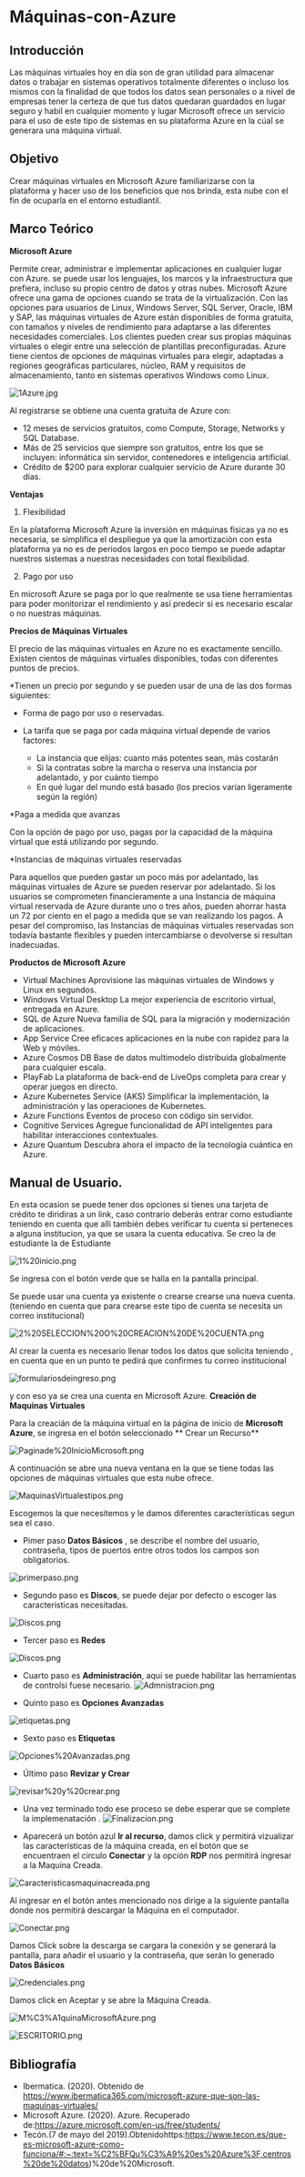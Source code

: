 # Máquinas-con-Azure
## Introducción
Las màquinas virtuales hoy en día son de gran utilidad para almacenar datos o trabajar en sistemas operativos totalmente diferentes o incluso los mismos con la finalidad de que todos los datos sean personales o a nivel de empresas tener la certeza de que tus datos quedaran guardados en lugar seguro y habil en cualquier momento y lugar  Microsoft ofrece un servicio para el uso de este tipo de sistemas en su plataforma Azure en la cúal se generara una máquina virtual. 

## Objetivo

Crear máquinas virtuales en Microsoft Azure familiarizarse con la plataforma y hacer uso de los beneficios  que nos brinda, esta nube con el fin de ocuparla en el entorno estudiantil.

## Marco Teórico  

**Microsoft Azure**

Permite crear, administrar e implementar aplicaciones en cualquier lugar con Azure. se puede usar los lenguajes, los marcos y la infraestructura que prefiera, incluso su propio centro de datos y otras nubes.
Microsoft Azure ofrece una gama de opciones cuando se trata de la virtualización.
Con las opciones para usuarios de Linux, Windows Server, SQL Server, Oracle, IBM y SAP, las máquinas virtuales de Azure están disponibles de forma gratuita, con tamaños y niveles de rendimiento para adaptarse a las diferentes necesidades comerciales. 
Los clientes pueden crear sus propias máquinas virtuales o elegir entre una selección de plantillas preconfiguradas. Azure tiene cientos de opciones de máquinas virtuales para elegir, adaptadas a regiones geográficas particulares, núcleo, RAM y requisitos de almacenamiento, tanto en sistemas operativos Windows como Linux.

 ![1Azure.jpg](https://github.com/CFernanda/Maquinas-con-Azure/blob/master/IMG/1Azure.jpg) 
 
 Al registrarse se obtiene una cuenta gratuita de Azure con:
- 12 meses de servicios gratuitos, como Compute, Storage, Networks y SQL Database.
- Más de 25 servicios que siempre son gratuitos, entre los que se incluyen: informática sin servidor, contenedores e inteligencia artificial.
- Crédito de $200 para explorar cualquier servicio de Azure durante 30 días.
 
**Ventajas**

1) Flexibilidad 

En la plataforma Microsoft Azure la inversiòn en máquinas fisicas ya no es necesaria, se simplifica el despliegue ya que la amortizaciòn con esta plataforma ya no es de periodos largos en poco tiempo se puede adaptar nuestros sistemas a nuestras necesidades con total flexibilidad. 

2) Pago por uso

En microsoft Azure se paga por lo que realmente se usa tiene herramientas para poder monitorizar el rendimiento y así predecir si es necesario escalar o no nuestras máquinas.
 
 **Precios de Máquinas Virtuales**

El precio de las máquinas virtuales en Azure no es exactamente sencillo. Existen cientos de máquinas virtuales disponibles, todas con diferentes puntos de precios.

*Tienen un precio por segundo y se pueden usar de una de las dos formas siguientes:

- Forma de pago por uso o reservadas. 

- La tarifa que se paga por cada máquina virtual depende de varios factores: 
     - La instancia que elijas: cuanto más potentes sean, más costarán
     - Si la contratas sobre la marcha o reserva una instancia por adelantado, y por cuánto tiempo
     - En qué lugar del mundo está basado (los precios varían ligeramente según la región)
     
*Paga a medida que avanzas

Con la opción de pago por uso, pagas por la capacidad de la máquina virtual que está utilizando por segundo. 

*Instancias de máquinas virtuales reservadas

Para aquellos que pueden gastar un poco más por adelantado, las máquinas virtuales de Azure se pueden reservar por adelantado. Si los usuarios se comprometen financieramente a una Instancia de máquina virtual reservada de Azure durante uno o tres años, pueden ahorrar hasta un 72 por ciento en el pago a medida que se van realizando los pagos. A pesar del compromiso, las Instancias de máquinas virtuales reservadas son todavía bastante flexibles y pueden intercambiarse o devolverse si resultan inadecuadas.
  
**Productos de Microsoft Azure**

- Virtual Machines
Aprovisione las máquinas virtuales de Windows y Linux en segundos.
- Windows Virtual Desktop
La mejor experiencia de escritorio virtual, entregada en Azure.
- SQL de Azure
Nueva familia de SQL para la migración y modernización de aplicaciones.
- App Service
Cree eficaces aplicaciones en la nube con rapidez para la Web y móviles.
- Azure Cosmos DB
Base de datos multimodelo distribuida globalmente para cualquier escala.
- PlayFab
La plataforma de back-end de LiveOps completa para crear y operar juegos en directo.
- Azure Kubernetes Service (AKS)
Simplificar la implementación, la administración y las operaciones de Kubernetes.
- Azure Functions
Eventos de proceso con código sin servidor.
- Cognitive Services
Agregue funcionalidad de API inteligentes para habilitar interacciones contextuales.
- Azure Quantum
Descubra ahora el impacto de la tecnología cuántica en Azure.

## Manual de Usuario.

En esta ocasion se puede tener dos opciones si tienes una tarjeta de crédito te diridiras a un link, caso contrario deberás entrar como estudiante teniendo en cuenta que alli también debes verificar tu cuenta si perteneces a alguna institucion, ya que se usara la cuenta educativa.
Se creo la de estudiante
la de Estudiante
 
 ![1%20inicio.png](https://github.com/CFernanda/Maquinas-con-Azure/blob/master/IMG/1%20inicio.png)

Se ingresa con el botón verde que se halla en la pantalla principal.

 Se puede usar una cuenta ya existente o crearse crearse una nueva cuenta.(teniendo en cuenta que para crearse este tipo de cuenta se necesita un correo institucional)
 
 ![2%20SELECCION%20O%20CREACION%20DE%20CUENTA.png](https://github.com/CFernanda/Maquinas-con-Azure/blob/master/IMG/2%20SELECCION%20O%20CREACION%20DE%20CUENTA.png)

Al crear la cuenta es necesario llenar todos los datos que solicita teniendo , en cuenta que en un punto te pedirá que confirmes tu correo institucional

![formulariosdeingreso.png](https://github.com/CFernanda/Maquinas-con-Azure/blob/master/IMG/formulariosdeingreso.png)

 y con eso ya se crea una cuenta en Microsoft Azure.
 **Creación de Maquinas Virtuales**
 
 Para la creacián de la máquina virtual en la página de inicio de **Microsoft Azure**, se ingresa en el botón seleccionado ** Crear un Recurso**
 
 ![Paginade%20InicioMicrosoft.png](https://github.com/CFernanda/Maquinas-con-Azure/blob/master/IMG/Paginade%20InicioMicrosoft.png)
 
 A continuación se abre una nueva ventana en la que se tiene todas las opciones de máquinas virtuales que esta nube ofrece.
 
 ![MaquinasVirtualestipos.png](https://github.com/CFernanda/Maquinas-con-Azure/blob/master/IMG/MaquinasVirtualestipos.png)
 
 Escogemos la que necesitemos y le damos  diferentes características segun sea el caso.
 
 - Pimer paso **Datos Básicos** , se describe el nombre del usuario, contraseña, tipos de puertos entre otros todos los campos son obligatorios.
 
 ![primerpaso.png](https://github.com/CFernanda/Maquinas-con-Azure/blob/master/IMG/primerpaso.png)
 
 - Segundo paso es  **Discos**, se puede dejar por defecto o escoger las caracteristicas necesitadas.
 
 ![Discos.png](https://github.com/CFernanda/Maquinas-con-Azure/blob/master/IMG/Discos.png)
 
 - Tercer paso es **Redes**
 
 ![Discos.png](https://github.com/CFernanda/Maquinas-con-Azure/blob/master/IMG/Discos.png)
 
 - Cuarto paso es **Administración**, aqui se puede habilitar las herramientas de controlsi fuese necesario.
 ![Admnistracion.png](https://github.com/CFernanda/Maquinas-con-Azure/blob/master/IMG/Admnistracion.png)
 
 
 - Quinto paso es **Opciones Avanzadas**
 
 ![etiquetas.png](https://github.com/CFernanda/Maquinas-con-Azure/blob/master/IMG/etiquetas.png)
 
 - Sexto paso es **Etiquetas**
 
 ![Opciones%20Avanzadas.png](https://github.com/CFernanda/Maquinas-con-Azure/blob/master/IMG/Opciones%20Avanzadas.png)
 
 - Último paso **Revizar y Crear**
 
 ![revisar%20y%20crear.png]( https://github.com/CFernanda/Maquinas-con-Azure/blob/master/IMG/revisar%20y%20crear.png)
 
 - Una vez terminado todo ese proceso se debe esperar que se complete la implemenatación
 .
 ![Finalizacion.png]( https://github.com/CFernanda/Maquinas-con-Azure/blob/master/IMG/Finalizacion.png)
 
 - Aparecerá un botón  azul **Ir al recurso**, damos click  y permitirá vizualizar las características de la máquina creada, en el botón que se encuentraen el circulo
 **Conectar**  y la opción **RDP** nos permitirá ingresar a la Maquina Creada.
 
 ![Caracteristicasmaquinacreada.png]( https://github.com/CFernanda/Maquinas-con-Azure/blob/master/IMG/Caracteristicasmaquinacreada.png)
 
 Al ingresar en el botón antes mencionado nos dirige a la siguiente pantalla donde nos permitirá descargar la Máquina en el computador.
 
  ![Conectar.png]( https://github.com/CFernanda/Maquinas-con-Azure/blob/master/IMG/Conectar.png)
  
  Damos Click sobre la descarga se cargara la conexión y se generará la pantalla, para añadir el usuario y la contraseña, que serán lo generado 
  **Datos Básicos**
  
 ![Credenciales.png]( https://github.com/CFernanda/Maquinas-con-Azure/blob/master/IMG/Credenciales.png)
 
 Damos click en Aceptar y se abre la Máquina Creada.

 ![M%C3%A1quinaMicrosoftAzure.png]( https://github.com/CFernanda/Maquinas-con-Azure/blob/master/IMG/M%C3%A1quinaMicrosoftAzure.png)
 
 ![ESCRITORIO.png]( https://github.com/CFernanda/Maquinas-con-Azure/blob/master/IMG/ESCRITORIO.png) 
 
 
## Bibliografía

* Ibermatica. (2020). Obtenido de https://www.ibermatica365.com/microsoft-azure-que-son-las-maquinas-virtuales/
* Microsoft Azure. (2020). Azure. Recuperado de:https://azure.microsoft.com/en-us/free/students/
* Tecón.(7 de mayo del 2019).Obtenidohttps:https://www.tecon.es/que-es-microsoft-azure-como-funciona/#:~:text=%C2%BFQu%C3%A9%20es%20Azure%3F,centros%20de%20datos)%20de%20Microsoft.

  
  
 
 
 


